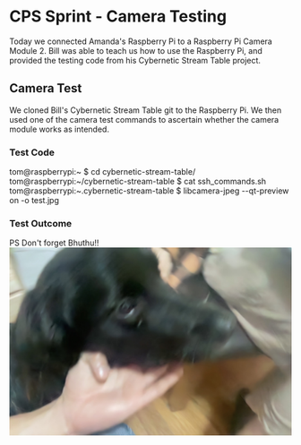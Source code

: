 # CPS Sprint - Camera Testing
Today we connected Amanda's Raspberry Pi to a Raspberry Pi Camera Module 2. Bill was able to teach us how to use the Raspberry Pi, and provided the testing code from his Cybernetic Stream Table project.

## Camera Test
We cloned Bill's Cybernetic Stream Table git to the Raspberry Pi. We then used one of the camera test commands to ascertain whether the camera module works as intended.

### Test Code

tom@raspberrypi:~ $ cd cybernetic-stream-table/
tom@raspberrypi:~/cybernetic-stream-table $ cat ssh_commands.sh
tom@raspberrypi:~.cybernetic-stream-table $ libcamera-jpeg --qt-preview on -o test.jpg

### Test Outcome
PS Don't forget Bhuthu!!
![Group Photo](../src/2024-09-26_Bhuthu.jpg)
